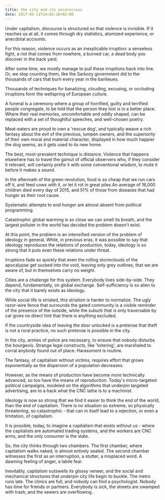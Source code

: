 ```yaml
---
title: the city and its unconscious
date: 2017-05-11T14:02:16+02:00
---
```


Under capitalism, discourse is structured so that violence is invisible. If it reaches us at all, it comes through dry statistics, atomized experience, or anecdotal accounts. 

For this reason, violence occurs as an inexplicable irruption: a senseless fight, a riot that comes from nowhere, a burned car, a dead body you discover in the back yard. 
<!--more-->

After some time, we mostly manage to pull these irruptions back into line. Or, we stop counting them, like the Sarkozy government did to the thousands of cars that burn every year in the banlieues.

Thousands of techniques for banalizing, clouding, excusing, or occluding irruptions form the wellspring of European culture. 

A funeral is a ceremony where a group of horrified, guilty and terrified people congregate, to be told that the person they lost is in a better place. Where their real memories, uncomfortable and oddly shaped, can be replaced with a set of thoughtful speeches, and well-chosen poetry.

Meat-eaters are proud to own a 'rescue dog', and typically weave a rich fantasy about the evil of the previous, lumpen owners, and the superiority of their own moral and material character, displayed in how much happier the dog seems, as it gets used to its new home.

The best, most-prevalent technique is distance. Violence that happens elsewhere has to travel the gamut of official observers who, if they consider it relevant, will certainly prefix it with some conventional wisdom, to mute it before it makes a sound.

In the aftermath of the green revolution, food is so cheap that we run cars off it, and feed cows with it, or let it rot in great piles.An average of 16,000 children died every day of 2015, and 51% of those from diseases that had hunger as their root cause. 

Systematic attempts to end hunger are almost absent from political programming.

Catastrophic global warming is so close we can smell its breath, and the largest polluter in the world has decided the problem doesn't exist. 

At this point, the problem is an intensified version of the problem of ideology in general. While, in previous eras, it was possible to say that ideology reproduces the relations of production, today, ideology is so strong that it puts even these relations under threat.

Irruptions fade so quickly that even the rolling stormclouds of the apocalypse get sucked into the void, leaving only grey outlines, that we are aware of, but in themselves carry no weight.

Cities are a challenge for this system. Everybody lives side-by-side. They depend, fundamentally, on global exchange. Self-sufficiency is so alien to the city that it barely exists as ideology. 

While social life is striated, this striation is harder to normalize. The ugly razor-wire fence that surrounds the gated community is a visible reminder of the presence of the outside, while the suburb that is only traversable by car gives no direct hint that there is anything excluded. 

If the countryside idea of leaving the door unlocked is a pretense that theft is not a rural practice, no such pretense is possible in the city. 

In the city, armies of police are necessary, to ensure that nobody disturbs the bourgeois. Strange legal constructs, like 'loitering', are marshaled to corral anybody found out of place. Harassment is routine.

The fantasy, of capitalism without victims, requires effort that grows exponentially as the dispersion of a population decreases. 

However, as the means of production have become more technically advanced, so too have the means of reproduction. Today's micro-targeted political campaigns, modeled on the algorithms that underpin targeted advertising, are to a hack what the CNC lathe is to a machinist. 

Ideology is now so strong that we find it easier to think the end of the world, than the end of capitalism. There is no situation so extreme, so physically threatening, so catastrophic - that can in itself lead to a rejection, or even a limitation, of capitalism.

It is possible, today, to imagine a capitalism that exists without us - where the capitalists are automated trading systems, and the workers are CNC arms, and the only consumer is the state.

So, the city thinks through two chambers. The first chamber, where capitalism walks naked, is almost entirely sealed. The second chamber witnesses the first as an interruption, a stutter, a misplaced word. A dawning feeling of anger, a labile fear. 

Inevitably, capitalism outswells its glossy veneer, and the social and mechanical structures that underpin city life begin to buckle. The metro runs late. The clinics are full, and nobody can find a psychologist. Nobody has time for friends or partners. Everybody is sick, the streets are swamped with trash, and the sewers are overflowing. 




